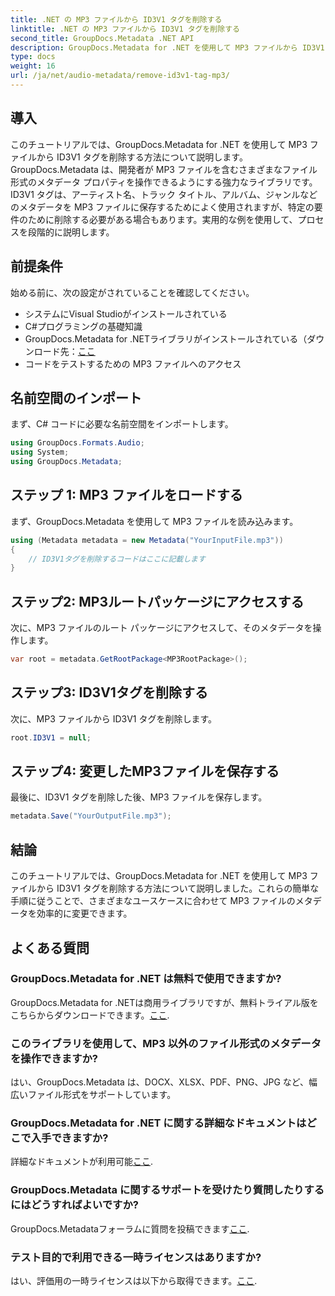 ```yaml
---
title: .NET の MP3 ファイルから ID3V1 タグを削除する
linktitle: .NET の MP3 ファイルから ID3V1 タグを削除する
second_title: GroupDocs.Metadata .NET API
description: GroupDocs.Metadata for .NET を使用して MP3 ファイルから ID3V1 タグを削除する方法を学びます。実際の例を含む簡単なステップバイステップのガイド。
type: docs
weight: 16
url: /ja/net/audio-metadata/remove-id3v1-tag-mp3/
---
```

## 導入
このチュートリアルでは、GroupDocs.Metadata for .NET を使用して MP3 ファイルから ID3V1 タグを削除する方法について説明します。GroupDocs.Metadata は、開発者が MP3 ファイルを含むさまざまなファイル形式のメタデータ プロパティを操作できるようにする強力なライブラリです。ID3V1 タグは、アーティスト名、トラック タイトル、アルバム、ジャンルなどのメタデータを MP3 ファイルに保存するためによく使用されますが、特定の要件のために削除する必要がある場合もあります。実用的な例を使用して、プロセスを段階的に説明します。
## 前提条件
始める前に、次の設定がされていることを確認してください。
- システムにVisual Studioがインストールされている
- C#プログラミングの基礎知識
-  GroupDocs.Metadata for .NETライブラリがインストールされている（ダウンロード先：[ここ](https://releases.groupdocs.com/metadata/net/）)
- コードをテストするための MP3 ファイルへのアクセス

## 名前空間のインポート
まず、C# コードに必要な名前空間をインポートします。
```csharp
using GroupDocs.Formats.Audio;
using System;
using GroupDocs.Metadata;
```
## ステップ 1: MP3 ファイルをロードする
まず、GroupDocs.Metadata を使用して MP3 ファイルを読み込みます。
```csharp
using (Metadata metadata = new Metadata("YourInputFile.mp3"))
{
    // ID3V1タグを削除するコードはここに記載します
}
```
## ステップ2: MP3ルートパッケージにアクセスする
次に、MP3 ファイルのルート パッケージにアクセスして、そのメタデータを操作します。
```csharp
var root = metadata.GetRootPackage<MP3RootPackage>();
```
## ステップ3: ID3V1タグを削除する
次に、MP3 ファイルから ID3V1 タグを削除します。
```csharp
root.ID3V1 = null;
```
## ステップ4: 変更したMP3ファイルを保存する
最後に、ID3V1 タグを削除した後、MP3 ファイルを保存します。
```csharp
metadata.Save("YourOutputFile.mp3");
```

## 結論
このチュートリアルでは、GroupDocs.Metadata for .NET を使用して MP3 ファイルから ID3V1 タグを削除する方法について説明しました。これらの簡単な手順に従うことで、さまざまなユースケースに合わせて MP3 ファイルのメタデータを効率的に変更できます。

## よくある質問
### GroupDocs.Metadata for .NET は無料で使用できますか?
 GroupDocs.Metadata for .NETは商用ライブラリですが、無料トライアル版をこちらからダウンロードできます。[ここ](https://releases.groupdocs.com/).
### このライブラリを使用して、MP3 以外のファイル形式のメタデータを操作できますか?
はい、GroupDocs.Metadata は、DOCX、XLSX、PDF、PNG、JPG など、幅広いファイル形式をサポートしています。
### GroupDocs.Metadata for .NET に関する詳細なドキュメントはどこで入手できますか?
詳細なドキュメントが利用可能[ここ](https://reference.groupdocs.com/metadata/net/).
### GroupDocs.Metadata に関するサポートを受けたり質問したりするにはどうすればよいですか?
 GroupDocs.Metadataフォーラムに質問を投稿できます[ここ](https://forum.groupdocs.com/c/metadata/14).
### テスト目的で利用できる一時ライセンスはありますか?
はい、評価用の一時ライセンスは以下から取得できます。[ここ](https://purchase.groupdocs.com/temporary-license/).
